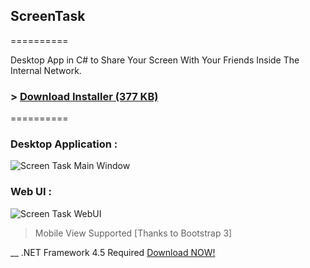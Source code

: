 ## ScreenTask
==========

Desktop App in C# to Share Your Screen With Your Friends Inside The Internal Network.
### > [Download Installer (377 KB)](https://github.com/EslaMx7/ScreenTask/raw/master/Installer/ScreenTaskInstaller.exe)
==========
### Desktop Application : 
![Screen Task Main Window](/https://raw2.github.com/EslaMx7/ScreenTask/master/ScreenTask/ScreenTaskMain.png)

### Web UI :
![Screen Task WebUI](/https://raw2.github.com/EslaMx7/ScreenTask/master/ScreenTask/ScreenTaskWebUI.png)

> Mobile View Supported [Thanks to Bootstrap 3]

__ .NET Framework 4.5 Required [Download NOW!](http://www.microsoft.com/en-eg/download/details.aspx?id=30653)